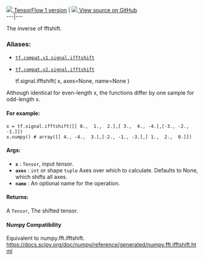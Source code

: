 [ ![](https://tensorflow.google.cn/images/tf_logo_32px.png) TensorFlow 1
version](/versions/r1.15/api_docs/python/tf/signal/ifftshift) |  [
![](https://tensorflow.google.cn/images/GitHub-Mark-32px.png) View source on
GitHub
](https://github.com/tensorflow/tensorflow/blob/r2.0/tensorflow/python/ops/signal/fft_ops.py#L370-L408)  
---|---  
  
The inverse of fftshift.

### Aliases:

  * [`tf.compat.v1.signal.ifftshift`](/api_docs/python/tf/signal/ifftshift)
  * [`tf.compat.v2.signal.ifftshift`](/api_docs/python/tf/signal/ifftshift)

    
    
    tf.signal.ifftshift(
        x,
        axes=None,
        name=None
    )
    

Although identical for even-length x, the functions differ by one sample for
odd-length x.

#### For example:

    
    
    x = tf.signal.ifftshift([[ 0.,  1.,  2.],[ 3.,  4., -4.],[-3., -2., -1.]])
    x.numpy() # array([[ 4., -4.,  3.],[-2., -1., -3.],[ 1.,  2.,  0.]])
    

#### Args:

  * **`x`** : `Tensor`, input tensor.
  * **`axes`** : `int` or shape `tuple` Axes over which to calculate. Defaults to None, which shifts all axes.
  * **`name`** : An optional name for the operation.

#### Returns:

A `Tensor`, The shifted tensor.

#### Numpy Compatibility

Equivalent to numpy.fft.ifftshift.
https://docs.scipy.org/doc/numpy/reference/generated/numpy.fft.ifftshift.html

